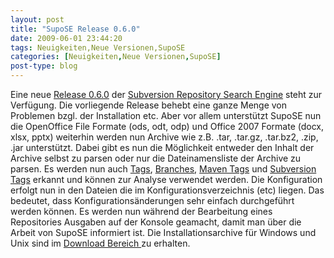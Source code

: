 ```yaml
---
layout: post
title: "SupoSE Release 0.6.0"
date: 2009-06-01 23:44:20
tags: Neuigkeiten,Neue Versionen,SupoSE
categories: [Neuigkeiten,Neue Versionen,SupoSE]
post-type: blog
---
```

Eine neue <a href="http://www.supose.org/versions/show/22">Release 0.6.0</a> der <a href="http://www.supose.org/">Subversion Repository Search Engine</a> steht zur Verfügung. 
Die vorliegende Release behebt eine ganze Menge von Problemen bzgl. der Installation etc. Aber vor allem unterstützt SupoSE nun die OpenOffice File Formate (ods, odt, odp) und Office 2007 Formate (docx, xlsx, pptx) weiterhin werden nun Archive wie z.B. .tar, .tar.gz, .tar.bz2, .zip, .jar unterstützt. Dabei gibt es nun die Möglichkeit entweder den Inhalt der Archive selbst zu parsen oder nur die Dateinamensliste der Archive zu parsen. Es werden nun auch <a href="http://www.supose.org/wiki/supose/Tags">Tags</a>, <a href="http://www.supose.org/wiki/supose/Branches">Branches</a>, <a href="http://www.supose.org/wiki/supose/Maven_Tags">Maven Tags</a> und <a href="http://www.supose.org/wiki/supose/Subversion_Tags">Subversion Tags</a> erkannt und können zur Analyse verwendet werden. Die Konfiguration erfolgt nun in den Dateien die im Konfigurationsverzeichnis (etc) liegen. Das bedeutet, dass Konfigurationsänderungen sehr einfach durchgeführt werden können. Es werden nun während der Bearbeitung eines Repositories Ausgaben auf der Konsole geamacht, damit man über die Arbeit von SupoSE informiert ist. Die Installationsarchive für Windows und Unix sind im <a href="http://www.supose.org/projects/list_files/supose">Download Bereich </a> zu erhalten.
